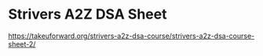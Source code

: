 # Strivers A2Z DSA Sheet
 https://takeuforward.org/strivers-a2z-dsa-course/strivers-a2z-dsa-course-sheet-2/
